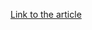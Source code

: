 [Link to the article](https://www.bleepingcomputer.com/news/microsoft/microsoft-delays-windows-recall-again-now-by-december/)
